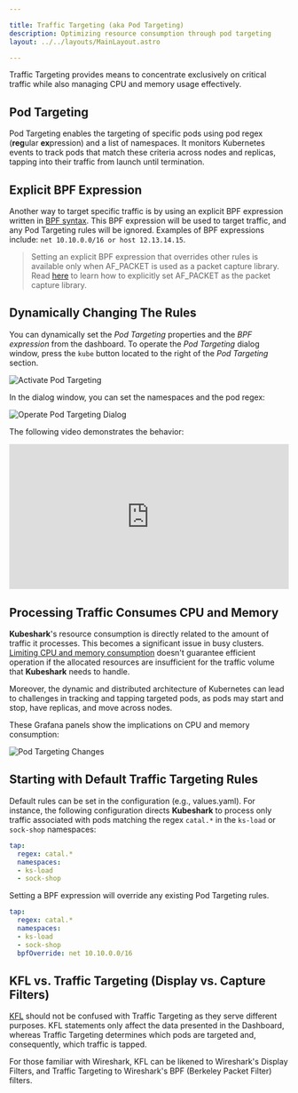 ```yaml
---

title: Traffic Targeting (aka Pod Targeting)  
description: Optimizing resource consumption through pod targeting  
layout: ../../layouts/MainLayout.astro  

---
```


Traffic Targeting provides means to concentrate exclusively on critical traffic while also managing CPU and memory usage effectively.

## Pod Targeting

Pod Targeting enables the targeting of specific pods using pod regex (**reg**ular **ex**pression) and a list of namespaces. It monitors Kubernetes events to track pods that match these criteria across nodes and replicas, tapping into their traffic from launch until termination.

## Explicit BPF Expression

Another way to target specific traffic is by using an explicit BPF expression written in [BPF syntax](https://biot.com/capstats/bpf.html). This BPF expression will be used to target traffic, and any Pod Targeting rules will be ignored. Examples of BPF expressions include: `net 10.10.0.0/16 or host 12.13.14.15`.

> Setting an explicit BPF expression that overrides other rules is available only when AF_PACKET is used as a packet capture library. Read [here](http://localhost:3000/en/packet_capture#af_packet) to learn how to explicitly set AF_PACKET as the packet capture library.

## Dynamically Changing The Rules

You can dynamically set the *Pod Targeting* properties and the *BPF expression* from the dashboard. To operate the *Pod Targeting* dialog window, press the `kube` button located to the right of the *Pod Targeting* section.

![Activate Pod Targeting](/pod_targeting_cta.png)

In the dialog window, you can set the namespaces and the pod regex:

![Operate Pod Targeting Dialog](/pod_targeting_open.png)

The following video demonstrates the behavior:

<div style="position: relative; padding-bottom: 51.875%; height: 0;"><iframe src="https://www.loom.com/embed/458f924403e94a0e8d80f2b81b1252b7?sid=b505561a-2831-4f41-8d02-8936109afa4a" frameborder="0" webkitallowfullscreen mozallowfullscreen allowfullscreen style="position: absolute; top: 0; left: 0; width: 100%; height: 100%;"></iframe></div>

## Processing Traffic Consumes CPU and Memory

**Kubeshark**'s resource consumption is directly related to the amount of traffic it processes. This becomes a significant issue in busy clusters. [Limiting CPU and memory consumption](/en/performance#container-memory-and-cpu-limitations) doesn't guarantee efficient operation if the allocated resources are insufficient for the traffic volume that **Kubeshark** needs to handle.

Moreover, the dynamic and distributed architecture of Kubernetes can lead to challenges in tracking and tapping targeted pods, as pods may start and stop, have replicas, and move across nodes.

These Grafana panels show the implications on CPU and memory consumption:

![Pod Targeting Changes](/pod_targeting_grafana.png)

## Starting with Default Traffic Targeting Rules

Default rules can be set in the configuration (e.g., values.yaml). For instance, the following configuration directs **Kubeshark** to process only traffic associated with pods matching the regex `catal.*` in the `ks-load` or `sock-shop` namespaces:

```yaml
tap:
  regex: catal.*
  namespaces:
  - ks-load
  - sock-shop
```

Setting a BPF expression will override any existing Pod Targeting rules.

```yaml
tap:
  regex: catal.*
  namespaces:
  - ks-load
  - sock-shop
  bpfOverride: net 10.10.0.0/16
```

## KFL vs. Traffic Targeting (Display vs. Capture Filters)

[KFL](/en/filtering) should not be confused with Traffic Targeting as they serve different purposes. KFL statements only affect the data presented in the Dashboard, whereas Traffic Targeting determines which pods are targeted and, consequently, which traffic is tapped.

For those familiar with Wireshark, KFL can be likened to Wireshark's Display Filters, and Traffic Targeting to Wireshark's BPF (Berkeley Packet Filter) filters.